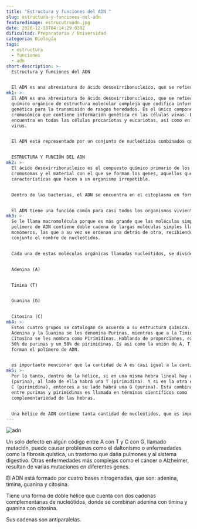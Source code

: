 ```yaml
---
title: "Estructura y funciones del ADN "
slug: estructura-y-funciones-del-adn
featuredimage: estrucutraadn.jpg
date: 2020-12-18T04:14:29.039Z
dificultad: Preparatoria / Universidad
categoria: Biología
tags:
  - estructura
  - funciones
  - adn
short-description: >-
  Estructura y funciones del ADN 


  El ADN es una abreviatura de ácido desoxirribonucleico, que se refiere a un químico orgánico de estructura molecular compleja que codifica información genética para la transmisión de rasgos heredados
mk1: >-
  El ADN es una abreviatura de ácido desoxirribonucleico, que se refiere a un
  químico orgánico de estructura molecular compleja que codifica información
  genética para la transmisión de rasgos heredados. Es el único componente
  cromosómico que contiene información genética en las células vivas. El ADN se
  encuentra en todas las células procariotas y eucariotas, así como en varios
  virus.


  El ADN está representado por un conjunto de nucleótidos combinados que crean una escalera en forma de doble hélice o espiral. Más adelante veremos lo que es un nucleótido.


  ESTRUCTURA Y FUNCIÓN DEL ADN
mk2: >-
  El ácido desoxirribonucleico es el compuesto químico primario de los
  cromosomas y el material con el que se forman los genes, aquellos que aportan
  características que hacen a un organismo irrepetible.


  Dentro de las bacterias, el ADN se encuentra en el citoplasma en forma de molécula pequeña. En plantas, animales y otros organismos multicelulares, la mayor parte del ADN se halla en el núcleo celular.


  El ADN tiene una función común para casi todos los organismos vivientes: llevar información genética. Nuestro material genético está conformado por macromoléculas de ADN, las cuales reciben el nombre de cromosomas. El número de cromosomas varía de acuerdo a la especie.
mk3: >-
  Se le llama macromolécula porque es más grande que las moléculas simples. Un
  polímero de ADN contiene doble cadena de largas moléculas simples llamadas
  monómeros, las que a su vez se ordenan una detrás de otra, recibiendo en su
  conjunto el nombre de nucleótidos.


  Cada una de estas moléculas orgánicas llamadas nucleótidos, se dividen en tres partes: grupo fosfato, azúcar y una base nitrogenada. Esta última es la característica que diferencia a un nucleótido de otro, pues existen cuatro grupos a los que pueden pertenecer. Estos son:


  Adenina (A)


  Timina (T)


  Guanina (G)


  Citosina (C)
mk4: >-
  Estos cuatro grupos se catalogan de acuerdo a su estructura química. A la
  Adenina y la Guanina se les denomina Purinas, mientras que a la Timina y a la
  Citosina se les nombra como Pirimidinas. Hablando de proporciones, existe un
  50% de purinas y un 50% de pirimidinas. Es así como la unión de A, T, G y C,
  forman el polímero de ADN.


  es importante mencionar que la cantidad de A es casi igual a la cantidad de T, y la de C es parecida proporcional a la de G, con una diferencia mínima, razón por la que pueden combinarse de esa manera, y no una A con una C, por ejemplo.
mk5: >-
  Por lo tanto, dentro de la hélice, si en una misma hebra lineal hay una A
  (purina), al lado de ella habrá una T (pirimidina). Y si en la otra existe una
  C (pirimidina), entonces a su lado habrá una G (purina). Esta combinación
  entre purinas y pirimidinas es llamada en términos científicos como
  complementariedad de las hebras.


  Una hélice de ADN contiene tanta cantidad de nucleótidos, que es imposible que una persona tenga la misma combinación que otra. Entre familiares sí puede existir similitud en las composiciones, pero entre dos extraños, no. El ADN contiene todas las instrucciones químicas que determinarán la forma y características de nuestro cuerpo. Por esa razón, somos parecidos a nuestros padres, abuelos, tíos, etc.
---
```





![adn](/assets/adn.jpg "adn")



Un solo defecto en algún código entre A con T y C con G, llamado mutación, puede causar problemas como el daltonismo o enfermedades como la fibrosis quística, un trastorno que daña pulmones y al sistema digestivo. Otras enfermedades más complejas como el cáncer o Alzheimer, resultan de varias mutaciones en diferentes genes.

El ADN está formado por cuatro bases nitrogenadas, que son: adenina, timina, guanina y citosina.   

Tiene una forma de doble hélice que cuenta con dos cadenas complementarias de nucleótidos, donde se combinan adenina con timina y guanina con citosina.

Sus cadenas son antiparalelas.